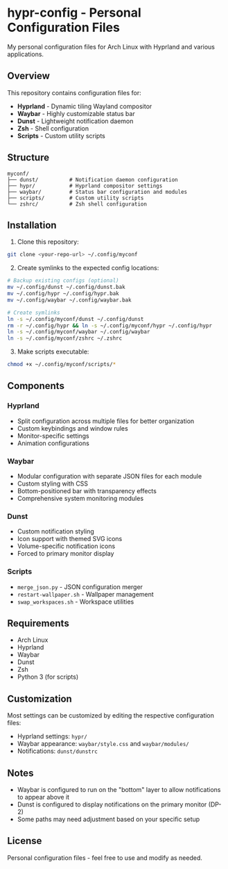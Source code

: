 # hypr-config - Personal Configuration Files

My personal configuration files for Arch Linux with Hyprland and various applications.

## Overview

This repository contains configuration files for:
- **Hyprland** - Dynamic tiling Wayland compositor
- **Waybar** - Highly customizable status bar
- **Dunst** - Lightweight notification daemon
- **Zsh** - Shell configuration
- **Scripts** - Custom utility scripts

## Structure

```
myconf/
├── dunst/          # Notification daemon configuration
├── hypr/           # Hyprland compositor settings
├── waybar/         # Status bar configuration and modules
├── scripts/        # Custom utility scripts
└── zshrc/          # Zsh shell configuration
```

## Installation

1. Clone this repository:
```bash
git clone <your-repo-url> ~/.config/myconf
```

2. Create symlinks to the expected config locations:
```bash
# Backup existing configs (optional)
mv ~/.config/dunst ~/.config/dunst.bak
mv ~/.config/hypr ~/.config/hypr.bak
mv ~/.config/waybar ~/.config/waybar.bak

# Create symlinks
ln -s ~/.config/myconf/dunst ~/.config/dunst
rm -r ~/.config/hypr && ln -s ~/.config/myconf/hypr ~/.config/hypr
ln -s ~/.config/myconf/waybar ~/.config/waybar
ln -s ~/.config/myconf/zshrc ~/.zshrc
```

3. Make scripts executable:
```bash
chmod +x ~/.config/myconf/scripts/*
```

## Components

### Hyprland
- Split configuration across multiple files for better organization
- Custom keybindings and window rules
- Monitor-specific settings
- Animation configurations

### Waybar
- Modular configuration with separate JSON files for each module
- Custom styling with CSS
- Bottom-positioned bar with transparency effects
- Comprehensive system monitoring modules

### Dunst
- Custom notification styling
- Icon support with themed SVG icons
- Volume-specific notification icons
- Forced to primary monitor display

### Scripts
- `merge_json.py` - JSON configuration merger
- `restart-wallpaper.sh` - Wallpaper management
- `swap_workspaces.sh` - Workspace utilities

## Requirements

- Arch Linux
- Hyprland
- Waybar
- Dunst
- Zsh
- Python 3 (for scripts)

## Customization

Most settings can be customized by editing the respective configuration files:
- Hyprland settings: `hypr/`
- Waybar appearance: `waybar/style.css` and `waybar/modules/`
- Notifications: `dunst/dunstrc`

## Notes

- Waybar is configured to run on the "bottom" layer to allow notifications to appear above it
- Dunst is configured to display notifications on the primary monitor (DP-2)
- Some paths may need adjustment based on your specific setup

## License

Personal configuration files - feel free to use and modify as needed.

